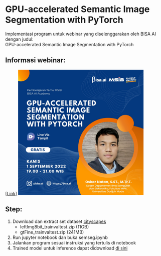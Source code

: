 # GPU-accelerated Semantic Image Segmentation with PyTorch

Implementasi program untuk webinar yang diselenggarakan oleh BISA AI dengan judul: \
GPU-accelerated Semantic Image Segmentation with PyTorch 


## Informasi webinar: 
[[Link]](https://tampil.id/event/detail/VFdwWk1FNUJQVDA9) 
<img src="docs/event.jpg" width="400">


## Step:
1. Download dan extract set dataset [cityscapes](https://www.cityscapes-dataset.com/) 
    - leftImg8bit_trainvaltest.zip (11GB)
    - gtFine_trainvaltest.zip (241MB)
2. Run jupyter notebook dan buka semseg.ipynb
3. Jalankan program sesuai instruksi yang tertulis di notebook
4. Trained model untuk inference dapat didownload [di sini](https://drive.google.com/drive/folders/15oUOVwLhZWFzAhYSWukMzPMeGERx8zWk?usp=sharing)